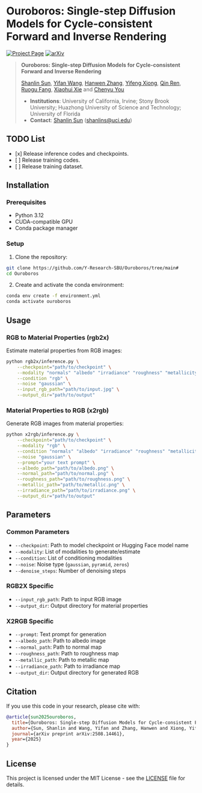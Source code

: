 
# Ouroboros: Single-step Diffusion Models for Cycle-consistent Forward and Inverse Rendering

[![Project Page](https://img.shields.io/badge/Project-Page-Green)](https://siwensun.github.io/ouroboros-project/)
[![arXiv](https://img.shields.io/badge/arXiv-2508.14461-b31b1b.svg)](https://arxiv.org/abs/2508.14461)

> **Ouroboros: Single-step Diffusion Models for Cycle-consistent Forward and Inverse Rendering**
> 
> [Shanlin Sun](https://siwensun.github.io/), [Yifan Wang](https://yfwang.me/), [Hanwen Zhang](https://github.com/zhw123456789/), [Yifeng Xiong](https://yuukino22.github.io/), [Qin Ren](https://scholar.google.com/citations?user=Tcg-9DcAAAAJ&hl=zh-CN), [Ruogu Fang](https://lab-smile.github.io/), [Xiaohui Xie](https://ics.uci.edu/~xhx/) and [Chenyu You](https://chenyuyou.me/)
> 
> - **Institutions**: University of California, Irvine; Stony Brook University; Huazhong University of Science and Technology; University of Florida 
> - **Contact**: [Shanlin Sun](https://siwensun.github.io/) (shanlins@uci.edu)

## TODO List

- \[x] Release inference codes and checkpoints.
- \[ ] Release training codes.
- \[ ] Release training dataset.

## Installation

### Prerequisites

- Python 3.12
- CUDA-compatible GPU 
- Conda package manager

### Setup

1. Clone the repository:
```bash
git clone https://github.com/Y-Research-SBU/Ouroboros/tree/main#
cd Ouroboros
```

2. Create and activate the conda environment:
```bash
conda env create -f environment.yml
conda activate ouroboros
```

## Usage

### RGB to Material Properties (rgb2x)

Estimate material properties from RGB images:

```bash
python rgb2x/inference.py \
    --checkpoint="path/to/checkpoint" \
    --modality "normals" "albedo" "irradiance" "roughness" "metallicity" \
    --condition "rgb" \
    --noise "gaussian" \
    --input_rgb_path="path/to/input.jpg" \
    --output_dir="path/to/output"
```

### Material Properties to RGB (x2rgb)

Generate RGB images from material properties:

```bash
python x2rgb/inference.py \
    --checkpoint="path/to/checkpoint" \
    --modality "rgb" \
    --condition "normals" "albedo" "irradiance" "roughness" "metallicity" \
    --noise "gaussian" \
    --prompt="your text prompt" \
    --albedo_path="path/to/albedo.png" \
    --normal_path="path/to/normal.png" \
    --roughness_path="path/to/roughness.png" \
    --metallic_path="path/to/metallic.png" \
    --irradiance_path="path/to/irradiance.png" \
    --output_dir="path/to/output"
```

## Parameters

### Common Parameters

- `--checkpoint`: Path to model checkpoint or Hugging Face model name
- `--modality`: List of modalities to generate/estimate
- `--condition`: List of conditioning modalities
- `--noise`: Noise type (`gaussian`, `pyramid`, `zeros`)
- `--denoise_steps`: Number of denoising steps

### RGB2X Specific

- `--input_rgb_path`: Path to input RGB image
- `--output_dir`: Output directory for material properties

### X2RGB Specific

- `--prompt`: Text prompt for generation
- `--albedo_path`: Path to albedo image
- `--normal_path`: Path to normal map
- `--roughness_path`: Path to roughness map
- `--metallic_path`: Path to metallic map
- `--irradiance_path`: Path to irradiance map
- `--output_dir`: Output directory for generated RGB

## Citation

If you use this code in your research, please cite with:

```bibtex
@article{sun2025ouroboros,
  title={Ouroboros: Single-step Diffusion Models for Cycle-consistent Forward and Inverse Rendering},
  author={Sun, Shanlin and Wang, Yifan and Zhang, Hanwen and Xiong, Yifeng and Ren, Qin and Fang, Ruogu and Xie, Xiaohui and You, Chenyu},
  journal={arXiv preprint arXiv:2508.14461},
  year={2025}
}
```

## License

This project is licensed under the MIT License - see the [LICENSE](LICENSE) file for details.

